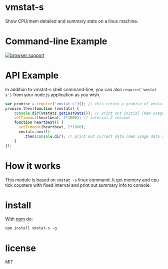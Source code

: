 # vmstat-s

Show CPU/mem detailed and summary stats on a linux machine.


# Command-line Example
[![browser support](http://xinkaiw.com/wp-content/uploads/2016/10/vmstats.gif)](http://xinkaiw.com/2016/10/vmstat-s/)

# API Example
In addition to vmstat-s shell command-line, you can also `require('vmstat-s')` from your node.js application as you wish.
``` js
var promise = require('vmstat-s')(); // this return a promise of vmstats instance
promise.then(function (vmstats) {
    console.dir(vmstats.getLastData()); // print out initial (mem usage data only)
    setTimeout(heartbeat, 2*1000); // interval 2 seconds
    function heartbeat() {
      setTimeout(heartbeat, 2*1000);
      vmstats.next()
        .then(console.dir); // print out current data (mem usage data and cpu usage data). Cpu usage is calculated from tick count diffs, thus require at least 2 measures.
    }
});
```

# How it works
This module is based on `vmstat -s` linux command. It get memory and cpu tick counters with fixed interval and print out summary info to console.

# install

With [npm](https://npmjs.org) do:

```
npm install vmstat-s -g
```

# license

MIT
